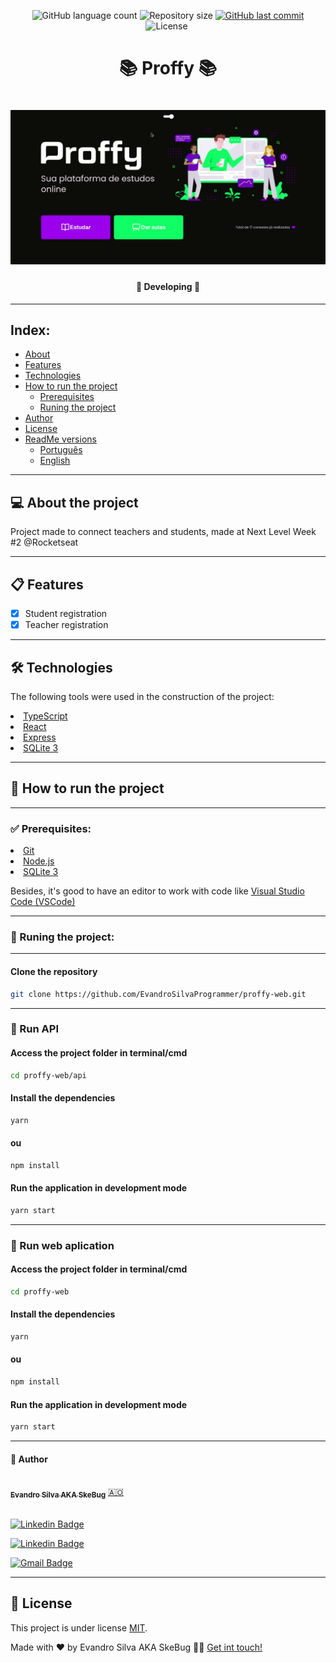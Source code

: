<p align="center">
  <img alt="GitHub language count" src="https://img.shields.io/github/languages/count/EvandroSilvaProgrammer/proffy-web?color=%2304D361">

  <img alt="Repository size" src="https://img.shields.io/github/repo-size/EvandroSilvaProgrammer/proffy-web">

  <a href="https://github.com/tgmarinho/README-ecoleta/commits/master">
    <img alt="GitHub last commit" src="https://img.shields.io/github/last-commit/EvandroSilvaProgrammer/proffy-web">
  </a>

   <img alt="License" src="https://img.shields.io/badge/license-MIT-brightgreen">

   <img alt="" src="https://img.shields.io/badge/Feito por-Evandro Silva AKA SkeBug-blueviolet">
</p>
<h1 align="center" style="font-weight: bold"> 📚 Proffy 📚</h1>
<h1 align="center">
    <img alt="Blog" title="#Blog" src="src/assets/readme/banner.gif" />
</h1>

<h4 align="center">
	🚧 Developing 🚧
</h4>

<!-- <h3 align="center"> <a href="https://trutaa-landingpage.vercel.app/">Acessar Landing Page do projecto</a> </h3> -->

---
## Index:
<!--ts-->
   * [About](#-about-the-project)
   * [Features](#-features)
   * [Technologies](#-technologies)
   * [How to run the project](#-how-to-run-the-project)
      * [Prerequisites](#-pré-requisitos)
      * [Runing the project](#-runing-the-project)
   * [Author](#-author)
   * [License](#-license)
   * [ReadMe versions](#-readme-versions)
        * [Português](./README-pt.md)
        * [English](./README.md)
<!--/ts-->
<!--te-->
---
## 💻 About the project

<p>
    Project made to connect teachers and students, made at Next Level Week #2 @Rocketseat
</p>

---
## 📋 Features
- [x] Student registration
- [x] Teacher registration

---
## 🛠 Technologies
<p>The following tools were used in the construction of the project:</p>

<li><a href="https://www.typescriptlang.org/">TypeScript</a></li>
<li><a href="https://reactjs.org/">React</a></li>
<li><a href="https://expressjs.com/">Express</a></li>
<li><a href="https://www.sqlite.org/">SQLite 3</a></li>

---
## 🚀 How to run the project
---
### ✅ Prerequisites:

<li><a href="https://git-scm.com">Git</a></li>
<li><a href="https://nodejs.org/en/">Node.js</a></li>
<li><a href="https://www.sqlite.org/">SQLite 3</a></li>
<p>Besides, it's good to have an editor to work with code like <a href="https://code.visualstudio.com/">Visual Studio Code (VSCode)</a> </p>

---
### 🎲 Runing the project:
---

#### Clone the repository
```bash
git clone https://github.com/EvandroSilvaProgrammer/proffy-web.git
```
---
### 🎲 Run API
#### Access the project folder in terminal/cmd
```bash
cd proffy-web/api
```

#### Install the dependencies
```bash
yarn
```
#### ou
```bash
npm install
```

#### Run the application in development mode
```bash
yarn start
```
---

### 🎲 Run web aplication
#### Access the project folder in terminal/cmd
```bash
cd proffy-web
```

#### Install the dependencies
```bash
yarn
```
#### ou
```bash
npm install
```

#### Run the application in development mode
```bash
yarn start
```
---

#### 🦸 Author

<a href="https://github.com/EvandroSilvaProgrammer">
 <img style="border-radius: 50%;" src="https://avatars.githubusercontent.com/u/67426023?v=4" width="100px;" alt=""/>
 <br />
 <sub><b>Evandro Silva AKA SkeBug</b></sub></a> <a href="https://github.com/EvandroSilvaProgrammer" title="EvandroSilva">🇦🇴</a>
 <br /> <br />

[![Linkedin Badge](https://img.shields.io/badge/-Evandro-blue?style=flat-square&logo=Linkedin&logoColor=white&link=https://www.linkedin.com/in/evandrosilva-programmer/)](https://www.linkedin.com/in/evandrosilva-programmer/)

[![Linkedin Badge](https://img.shields.io/badge/-Evandro-blue?style=flat-square&logo=facebook&logoColor=white&link=https://www.facebook.com/evandrosilva.programmer)](https://www.facebook.com/evandrosilva.programmer)

[![Gmail Badge](https://img.shields.io/badge/-evandrosilva.programmer@gmail.com-c14438?style=flat-square&logo=Gmail&logoColor=white&link=mailto:tgmarinho@gmail.com)](mailto:evandrosilva.programmer@gmail.com)

---

## 📝 License

This project is under license [MIT](./LICENSE).

Made with ❤️ by Evandro Silva AKA SkeBug 👋🏽 [Get int touch!](https://www.linkedin.com/in/evandrosilva-programmer/)

